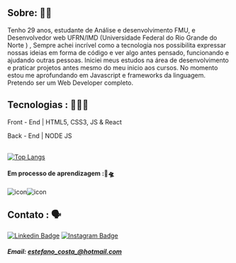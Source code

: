 ## Sobre: 👨‍💻
Tenho 29 anos, estudante de Análise e desenvolvimento FMU, e Desenvolvedor web UFRN/IMD (Universidade Federal do Rio Grande do Norte ) , Sempre achei incrível como a tecnologia nos possibilita expressar nossas ideias em forma de código e ver algo antes pensado, funcionando e ajudando outras pessoas. Iniciei meus estudos na área de desenvolvimento e praticar projetos antes  mesmo do meu inicio aos cursos. No momento estou me aprofundando em Javascript e frameworks da linguagem. Pretendo ser um Web Developer completo.


## Tecnologias : 🧑🏻‍💻

Front - End | HTML5, CSS3, JS & React

Back - End | NODE JS  

<br>[![Top Langs](https://github-readme-stats.vercel.app/api/top-langs/?username=andrestanlley&langs_count=6&layout=compact&theme=tokyonight)](https://github.com/DiegoEstefano/github-readme-stats)

#### Em processo de aprendizagem :🚀🛸
![icon](https://programadorbr.com/static/media/React.56d08fb9.png)![icon](https://programadorbr.com/static/media/NodeJS.8e555711.png)
## Contato : 🗣

 [![Linkedin Badge](https://img.shields.io/badge/-LinkedIn-blue?style=flat-square&logo=Linkedin&logoColor=white&link=https://www.linkedin.com/in/diego-oliveira-b78079213)](https://www.linkedin.com/in/diego-oliveira-b78079213) [![Instagram Badge](https://img.shields.io/badge/-Instagram-violet?style=flat-square&logo=Instagram&logoColor=white&link=https://www.instagram.com/diegoesteff/)](https://www.instagram.com/diegoesteff/) [](https://www.instagram.com/diegoesteff/)

 ##### Email: estefano_costa_@hotmail.com
 
